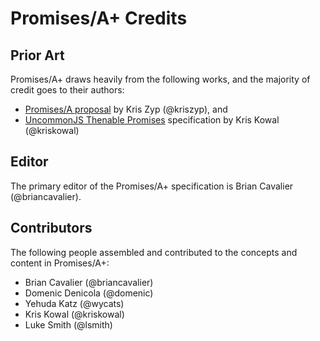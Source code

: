 # Promises/A+ Credits

## Prior Art

Promises/A+ draws heavily from the following works, and the majority of credit goes to their authors:

* [Promises/A proposal](http://wiki.commonjs.org/wiki/Promises/A) by Kris Zyp (@kriszyp), and
* [UncommonJS Thenable Promises](https://github.com/kriskowal/uncommonjs/blob/master/promises/specification.md) specification by Kris Kowal (@kriskowal)

## Editor

The primary editor of the Promises/A+ specification is Brian Cavalier (@briancavalier).

## Contributors

The following people assembled and contributed to the concepts and content in Promises/A+:

* Brian Cavalier (@briancavalier)
* Domenic Denicola (@domenic)
* Yehuda Katz (@wycats)
* Kris Kowal (@kriskowal)
* Luke Smith (@lsmith)